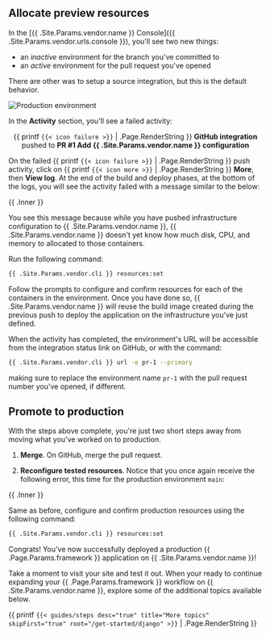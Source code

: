 ## Allocate preview resources

In the [{{ .Site.Params.vendor.name }} Console]({{ .Site.Params.vendor.urls.console }}), you'll see two new things:

- an _inactive_ environment for the branch you've committed to
- an _active_ environment for the pull request you've opened

There are other was to setup a source integration, but this is the default behavior.

![Production environment](/images/pr-env.png ".4")

In the **Activity** section, you'll see a failed activity:

<div style="text-align: center">

{{ printf `{{< icon failure >}}` | .Page.RenderString }} **GitHub integration** pushed to **PR #1 Add {{ .Site.Params.vendor.name }} configuration**

</div>

On the failed {{ printf `{{< icon failure >}}` | .Page.RenderString }} push activity, click on {{ printf `{{< icon more >}}` | .Page.RenderString }} **More**, then **View log**.
At the end of the build and deploy phases, at the bottom of the logs, 
you will see the activity failed with a message similar to the below:

{{ .Inner }}

You see this message because while you have pushed infrastructure configuration to {{ .Site.Params.vendor.name }}, {{ .Site.Params.vendor.name }} doesn't yet know how much disk, CPU, and memory to allocated to those containers. 

Run the following command:

```bash
{{ .Site.Params.vendor.cli }} resources:set
```

Follow the prompts to configure and confirm resources for each of the containers in the environment.
Once you have done so, {{ .Site.Params.vendor.name }} will reuse the build image created during the previous push to deploy the application on the infrastructure you've just defined.

When the activity has completed, the environment's URL will be accessible from the integration status link on GitHub,
or with the command:

```bash
{{ .Site.Params.vendor.cli }} url -e pr-1 --primary
```

making sure to replace the environment name `pr-1` with the pull request number you've opened, if different. 

## Promote to production

With the steps above complete, you're just two short steps away from moving what you've worked on to production.

1. **Merge**. On GitHub, merge the pull request.

1. **Reconfigure tested resources**. Notice that you once again receive the following error, this time for the production environment `main`:

{{ .Inner }}

Same as before, configure and confirm production resources using the following command:

```bash
{{ .Site.Params.vendor.cli }} resources:set
```

Congrats! 
You’ve now successfully deployed a production {{ .Page.Params.framework }} application on {{ .Site.Params.vendor.name }}! 

Take a moment to visit your site and test it out.
When your ready to continue expanding your {{ .Page.Params.framework }} workflow on {{ .Site.Params.vendor.name }}, explore some of the additional topics available below.

{{ printf `{{< guides/steps desc="true" title="More topics" skipFirst="true" root="/get-started/django" >}}` | .Page.RenderString }}
